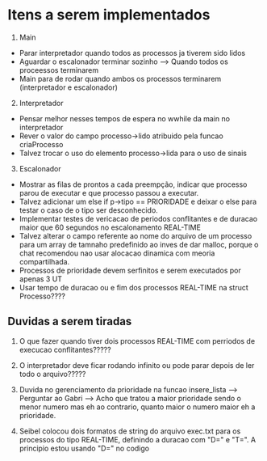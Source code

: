 # Itens a serem implementados


1. Main 
- Parar interpretador quando todos as processos ja tiverem sido lidos
- Aguardar o escalonador terminar sozinho --> Quando todos os proceessos terminarem
- Main para de rodar quando ambos os processos terminarem (interpretador e escalonador)

2. Interpretador
- Pensar melhor nesses tempos de espera no wwhile da main no interpretador
- Rever o valor do campo processo->lido atribuido pela funcao criaProcesso
- Talvez trocar o uso do elemento processo->lida para o uso de sinais 

3. Escalonador
- Mostrar as filas de prontos a cada preempção, indicar que processo parou de executar e que processo passou a executar.
- Talvez adicionar um else if p->tipo == PRIORIDADE e deixar o else para testar o caso de o tipo ser desconhecido.
- Implementar testes de vericacao de periodos conflitantes e de duracao maior que 60 segundos no escalonamento REAL-TIME
- Talvez alterar o campo referente ao nome do arquivo de um processo para um array de tamnaho predefinido ao inves de dar malloc, porque o chat recomendou nao usar alocacao dinamica com meoria compartilhada.
- Processos de prioridade devem serfinitos e serem executados por apenas 3 UT
- Usar tempo de duracao ou e fim dos processos REAL-TIME na struct Processo????


## Duvidas a serem tiradas

1. O que fazer quando tiver dois processos REAL-TIME com perriodos de execucao conflitantes?????

2. O interpretador deve ficar rodando infinito ou pode parar depois de ler todo o arquivo?????

3. Duvida no gerenciamento da prioridade na funcao insere_lista --> Perguntar ao Gabri --> Acho que tratou a maior prioridade sendo o menor numero mas eh ao contrario, quanto maior o numero maior eh a prioridade.

4. Seibel colocou dois formatos de string do arquivo exec.txt para os processos do tipo REAL-TIME, definindo a duracao com "D=" e "T=". A principio estou usando "D=" no codigo
